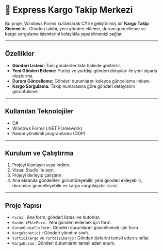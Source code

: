 # 🚚 Express Kargo Takip Merkezi

Bu proje, Windows Forms kullanılarak C# ile geliştirilmiş bir **Kargo Takip Sistemi**'dir. Gönderi takibi, yeni gönderi ekleme, durum güncelleme ve kargo sorgulama işlemlerini kolaylıkla yapabilmenizi sağlar.

---

## Özellikler

- **Gönderi Listesi:** Tüm gönderiler liste halinde gösterilir.
- **Yeni Gönderi Ekleme:** Yurtiçi ve yurtdışı gönderi detayları ile yeni sipariş oluşturma.
- **Durum Güncelleme:** Gönderi durumlarını kolayca güncelleme imkanı.
- **Kargo Sorgulama:** Takip numarasına göre gönderi detaylarını görüntüleme.

---

## Kullanılan Teknolojiler

- C#
- Windows Forms (.NET Framework)
- Nesne yönelimli programlama (OOP)

---

## Kurulum ve Çalıştırma

1. Projeyi klonlayın veya indirin.
2. Visual Studio ile açın.
3. Projeyi derleyip çalıştırın.
4. Ana ekranda gönderileri görüntüleyebilir, yeni gönderi ekleyebilir, durumları güncelleyebilir ve kargo sorgulayabilirsiniz.

---

## Proje Yapısı

- `Form1` : Ana form, gönderi listesi ve butonlar.
- `GonderiEkleForm` : Yeni gönderi eklemek için form.
- `DurumGuncelleForm` : Gönderi durumlarını güncellemek için form.
- `KargoYonetici` : Gönderi yönetim sınıfı.
- `YurticiKargo` ve `YurtdisiKargo` : Gönderi türlerini temsil eden sınıflar.
- `KargoDurum` : Gönderi durumlarını temsil eden enum.




